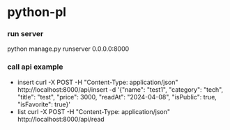 # python-pl

### run server
python manage.py runserver 0.0.0.0:8000

### call api example
- insert
curl -X POST -H "Content-Type: application/json" http://localhost:8000/api/insert -d '{"name": "test1", "category": "tech", "title": "test", "price": 3000, "readAt": "2024-04-08", "isPublic": true, "isFavorite": true}'
- list
curl -X POST -H "Content-Type: application/json" http://localhost:8000/api/read